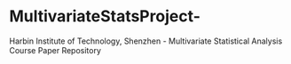 # MultivariateStatsProject-
Harbin Institute of Technology, Shenzhen - Multivariate Statistical Analysis Course Paper Repository
